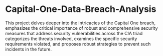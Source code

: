 # Capital-One-Data-Breach-Analysis

This project delves deeper into the intricacies of the Capital One breach, emphasizes the critical importance of robust and comprehensive security measures that address security vulnerabilities across the CIA triad categorizes the threats involved, examines the specific security requirements violated, and proposes robust strategies to prevent such incidents in the future.
